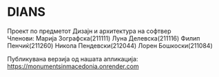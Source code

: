 # DIANS
Проект по предметот Дизајн и архитектура на софтвер  
Членови:
Марија Зографска(211111)
Луна Делевска(211116) 
Филип Пенчиќ(211260) 
Никола Пендевски(212044) 
Лорен Бошкоски(211084)

Публикувана верзија од нашата апликација: https://monumentsinmacedonia.onrender.com

